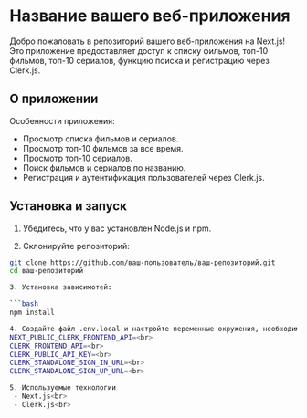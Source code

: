 # Название вашего веб-приложения

Добро пожаловать в репозиторий вашего веб-приложения на Next.js! Это приложение предоставляет доступ к списку фильмов, топ-10 фильмов, топ-10 сериалов, функцию поиска и регистрацию через Clerk.js.

## О приложении

Особенности приложения:
- Просмотр списка фильмов и сериалов.
- Просмотр топ-10 фильмов за все время.
- Просмотр топ-10 сериалов.
- Поиск фильмов и сериалов по названию.
- Регистрация и аутентификация пользователей через Clerk.js.

## Установка и запуск

1. Убедитесь, что у вас установлен Node.js и npm.

2. Склонируйте репозиторий:

```bash
git clone https://github.com/ваш-пользователь/ваш-репозиторий.git
cd ваш-репозиторий

3. Установка зависимотей:

```bash
npm install

4. Создайте файл .env.local и настройте переменные окружения, необходимые для Clerk.js
NEXT_PUBLIC_CLERK_FRONTEND_API=<br>
CLERK_FRONTEND_API=<br>
CLERK_PUBLIC_API_KEY=<br>
CLERK_STANDALONE_SIGN_IN_URL=<br>
CLERK_STANDALONE_SIGN_UP_URL=<br>

5. Используемые технологии
 - Next.js<br>
 - Clerk.js<br>
